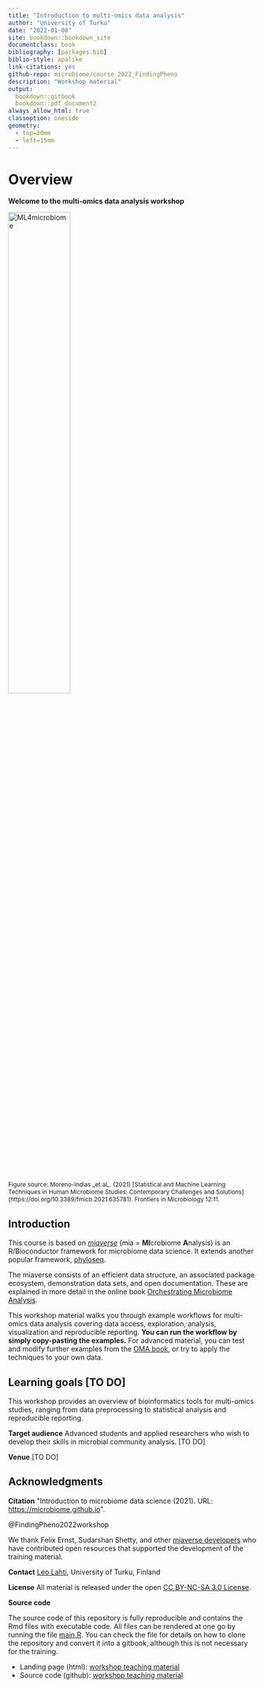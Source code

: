 ```yaml
--- 
title: "Introduction to multi-omics data analysis"
author: "University of Turku"
date: "2022-01-08"
site: bookdown::bookdown_site
documentclass: book
bibliography: [packages.bib]
biblio-style: apalike
link-citations: yes
github-repo: microbiome/course_2022_FindingPheno
description: "Workshop material"
output:
  bookdown::gitbook
  bookdown::pdf_document2
always_allow_html: true  
classoption: oneside
geometry:
  - top=30mm
  - left=15mm
---
```



# Overview 

**Welcome to the multi-omics data analysis workshop**

<img src="https://user-images.githubusercontent.com/60338854/121848694-1072a480-ccf3-11eb-9af2-7fdefd8d1794.png" alt="ML4microbiome" width="50%"/>

<p style="font-size:12px">Figure source: Moreno-Indias _et al_. (2021) [Statistical and Machine Learning Techniques in Human Microbiome Studies: Contemporary Challenges and Solutions](https://doi.org/10.3389/fmicb.2021.635781). Frontiers in Microbiology 12:11.</p>


## Introduction

This course is based on [_miaverse_](https://microbiome.github.io) (mia = **MI**crobiome **A**nalysis) is an
R/Bioconductor framework for microbiome data science. It extends another popular framework, [phyloseq](https://joey711.github.io/phyloseq/).

The miaverse consists of an efficient data structure, an
associated package ecosystem, demonstration data sets, and open
documentation. These are explained in more detail in the online book
[Orchestrating Microbiome Analysis](https://microbiome.github.io/OMA).

This workshop material walks you through example workflows for multi-omics data
analysis covering data access, exploration, analysis, visualization and reproducible
reporting. **You can run the workflow by simply copy-pasting the
examples.** For advanced material, you can test and modify further
examples from the [OMA book](https://microbiome.github.io/OMA), or try
to apply the techniques to your own data.




## Learning goals [TO DO]

This workshop provides an overview of bioinformatics
tools for multi-omics studies, ranging from data
preprocessing to statistical analysis and reproducible reporting.


**Target audience** Advanced students and applied researchers who wish
  to develop their skills in microbial community analysis. [TO DO]

**Venue** [TO DO]





## Acknowledgments

**Citation** "Introduction to microbiome data science (2021). URL: https://microbiome.github.io".

@FindingPheno2022workshop


We thank Felix Ernst, Sudarshan Shetty, and other [miaverse
developers](https://microbiome.github.io) who have contributed open
resources that supported the development of the training material.

**Contact** [Leo Lahti](http://datascience.utu.fi), University of Turku, Finland

**License** All material is released under the open [CC BY-NC-SA 3.0 License](LICENSE).

**Source code**

The source code of this repository is fully reproducible and contains
the Rmd files with executable code. All files can be rendered at one
go by running the file [main.R](main.R). You can check the file for
details on how to clone the repository and convert it into a gitbook,
although this is not necessary for the training.

- Landing page (html): [workshop teaching material](https://microbiome.github.io/course_2022_FindingPheno/)
- Source code (github): [workshop teaching material](https://github.com/microbiome/course_2022_FindingPheno)


